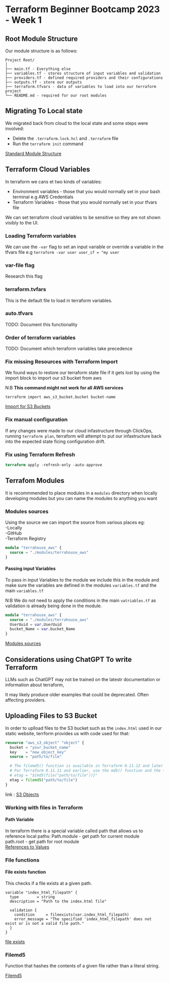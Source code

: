 # Terraform Beginner Bootcamp 2023 - Week 1


## Root Module Structure

Our module structure is as follows:

```
Project Root/
│
├── main.tf - Everything else
├── variables.tf - stores structure of input variables and validation
├── providers.tf - defined required providers and their configurations
├── outputs.tf - store our outputs
├── terraform.tfvars - data of variables to load into our terraform project
└── README.md - required for our root modules
```

## Migrating To Local state

We migrated back from cloud to the local state and  some steps were involved:

- Delete the `.terraform.lock.hcl` and `.terraform` file
- Run the `terraform init` command 

[Standard Module Structure](https://developer.hashicorp.com/terraform/language/modules/develop/structure)


## Terraform Cloud Variables
In terraform we cans et two kinds of variables:
 - Environment variables - those that you would normally set in your bash terminal e.g AWS Credentials
 - Terraform Variables - those that you would normally set in your tfvars file

 We can set terraform cloud variables to be sensitive so they are not shown visibly to the UI.

 ### Loading Terraform variables
 We can use the `-var` flag to set an input variable or override a variable in the tfvars file e.g `terraform -var user user_if = "my user`

 ### var-file flag

 Research this flag

 ### terraform.tvfars
 This is the default file to load in terraform variables.

 ### auto.tfvars
 TODO: Document this functionality

 ### Order of terraform variables
 TODO: Document which terraform variables take precedence

 ### Fix missing Resources with Terraform Import 
We found ways to restore our terraform state file if it gets lost by using the import block to import our s3 bucket from aws 

N:B **This command might not work for all AWS services**

```
terraform import aws_s3_bucket.bucket bucket-name
```

[Import for S3 Buckets](https://registry.terraform.io/providers/hashicorp/aws/latest/docs/resources/s3_bucket#import)

### Fix manual configuration
If any changes were made to our cloud infastructure through ClickOps, running `terraform plan`, terraform will attempt to put our infastructure back into the expected state ficing configuration drift.

### Fix using Terraform Refresh

```tf
terraform apply -refresh-only -auto-approve
```
## Terrafom Modules
It is recommmended to place modules in a `modules` directory when locally developing modules but you can name the modules to anything you want
### Modules sources

Using the source we can import the source from various places eg:   
-Locally    
-GitHub     
-Terraform Registry

```tf
module "terrahouse_aws" {
  source = "./modules/terrahouse_aws"
}
```
#### Passing input Variables
To pass in input Variables to the module we include this in the module and make sure the variables are defined in the modules `variables.tf` and the main `variables.tf`

N:B We do not need to apply the conditions in the main `vatriables.tf` as validation is already being done in the module.

```tf
module "terrahouse_aws" {
  source = "./modules/terrahouse_aws"
  UserUuid = var.UserUuid
  bucket_Name = var.bucket_Name
}
```


[Modules sources](https://developer.hashicorp.com/terraform/language/modules/sources)

## Considerations using ChatGPT To write Terraform

LLMs such as ChatGPT may not be trained on the latestr documentation or information about terraform,

It may likely produce older examples that could be deprecated. Often affecting providers.

## Uploading Files to S3 Bucket 
In order to uplload files to the S3 bucket such as the `index.html` used in our static website, terrform provides us with code used for that:

```tf
resource "aws_s3_object" "object" {
  bucket = "your_bucket_name"
  key    = "new_object_key"
  source = "path/to/file"

  # The filemd5() function is available in Terraform 0.11.12 and later
  # For Terraform 0.11.11 and earlier, use the md5() function and the file() function:
  # etag = "${md5(file("path/to/file"))}"
  etag = filemd5("path/to/file")
}
```

link : [S3 Objects](https://registry.terraform.io/providers/hashicorp/aws/latest/docs/resources/s3_object)

### Working with files in Terraform 

#### Path Variable
In terraform there is a special variable called path that allows us to reference local paths:
Path.module - get path for current module   
path.root - get path for root module  
[References to Values](https://developer.hashicorp.com/terraform/language/expressions/references)

### File functions

#### File exists function
This checks if a file exists at a given path.
```
variable "index_html_filepath" {
  type        = string
  description = "Path to the index.html file"

  validation {
    condition     = fileexists(var.index_html_filepath)
    error_message = "The specified 'index_html_filepath' does not exist or is not a valid file path."
  }
}
```
[file exists](https://developer.hashicorp.com/terraform/language/functions/fileexists)
### Filemd5

Function that hashes the contents of a given file rather than a literal string.

[Filemd5](https://developer.hashicorp.com/terraform/language/functions/filemd5)